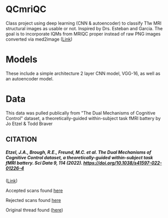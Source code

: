 # QCmriQC
Class project using deep learning (CNN &amp; autoencoder) to classify T1w MRI structural images as usable or not. Inspired by Drs. Esteban and Garcia. The goal is to incorporate IQMs from MRIQC proper instead of raw PNG images converted via med2image ([Link](https://github.com/FNNDSC/med2image))
# Models
These include a simple architecture 2 layer CNN model, VGG-16, as well as an autoencoder model. 
# Data
This data was pulled publically from "The Dual Mechanisms of Cognitive Control" dataset, a theoretically-guided within-subject task fMRI battery by Jo Etzel & Todd Braver
## CITATION
##### Etzel, J.A., Brough, R.E., Freund, M.C. et al. The Dual Mechanisms of Cognitive Control dataset, a theoretically-guided within-subject task fMRI battery. Sci Data 9, 114 (2022). https://doi.org/10.1038/s41597-022-01226-4
([Link](https://www.nature.com/articles/s41597-022-01226-4))

Accepted scans found [here](https://openneuro.org/datasets/ds003465/versions/1.0.6)

Rejected scans found [here](https://osf.io/a7w39)

Original thread found ([here](https://neurostars.org/t/training-sets-for-manual-qc-of-mri-data/22603))


